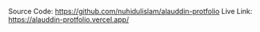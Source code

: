 Source Code: https://github.com/nuhidulislam/alauddin-protfolio
Live Link: https://alauddin-protfolio.vercel.app/ 
